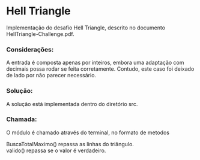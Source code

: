 # Hell Triangle
Implementação do desafio Hell Triangle, descrito no documento HellTriangle-Challenge.pdf.

<h3>Considerações:</h3>
A entrada é composta apenas por inteiros, embora uma adaptação com decimais possa rodar se feita corretamente. Contudo, este caso foi deixado de lado por não parecer necessário.

<h3>Solução:</h3>
A solução está implementada dentro do diretório src.

<h3>Chamada:</h3>
O módulo é chamado através do terminal, no formato de metodos

BuscaTotalMaximo() repassa as linhas do triângulo.<br>
valido() repassa se o valor é verdadeiro.
